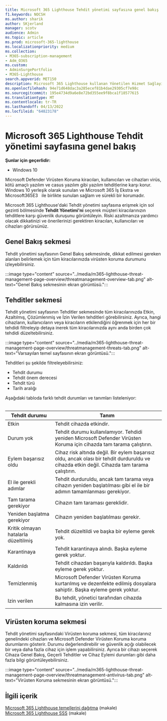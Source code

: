 ```yaml
---
title: Microsoft 365 Lighthouse Tehdit yönetimi sayfasına genel bakış
f1.keywords: NOCSH
ms.author: sharik
author: SKjerland
manager: scotv
audience: Admin
ms.topic: article
ms.prod: microsoft-365-lighthouse
ms.localizationpriority: medium
ms.collection:
- M365-subscription-management
- Adm_O365
ms.custom:
- AdminSurgePortfolio
- M365-Lighthouse
search.appverid: MET150
description: Microsoft 365 Lighthouse kullanan Yönetilen Hizmet Sağlayıcıları (MSP) için Tehdit yönetimi sayfası hakkında bilgi edinin.
ms.openlocfilehash: 94e71d648dac3a285ecef81b4dae29305cf7e98c
ms.sourcegitcommit: 195e4734d9a6e8e72bd355ee9f8bca1f18577615
ms.translationtype: MT
ms.contentlocale: tr-TR
ms.lasthandoff: 04/13/2022
ms.locfileid: "64823178"
---
```

# <a name="microsoft-365-lighthouse-threat-management-page-overview"></a>Microsoft 365 Lighthouse Tehdit yönetimi sayfasına genel bakış 

**Şunlar için geçerlidir:**

- Windows 10

Microsoft Defender Virüsten Koruma kiracıları, kullanıcıları ve cihazları virüs, kötü amaçlı yazılım ve casus yazılım gibi yazılım tehditlerine karşı korur. Windows 10 yerleşik olarak sunulan ve Microsoft 365 İş Ekstra ve Microsoft365E3&nbsp;&nbsp; ile birlikte sunulan sağlam ve sürekli bir korumadır.  
  
Microsoft 365 Lighthouse'daki Tehdit yönetimi sayfasına erişmek için sol gezinti bölmesinde **Tehdit Yönetimi'ni** seçerek müşteri kiracılarınızın tehditlere karşı güvenlik duruşunu görüntüleyin. Riski azaltmanıza yardımcı olacak dikkatinizi ve önerilerinizi gerektiren kiracıları, kullanıcıları ve cihazları görürsünüz.  
  
## <a name="overview-tab"></a>Genel Bakış sekmesi  
  
Tehdit yönetimi sayfasının Genel Bakış sekmesinde, dikkat edilmesi gereken alanları belirlemek için tüm kiracılarınızda virüsten koruma durumunu izleyebilirsiniz.

:::image type="content" source="../media/m365-lighthouse-threat-management-page-overview/threatmanagement-overview-tab.png" alt-text="Genel Bakış sekmesinin ekran görüntüsü.":::

## <a name="threats-tab"></a>Tehditler sekmesi

Tehdit yönetimi sayfasının Tehditler sekmesinde tüm kiracılarınızda Etkin, Azaltılmış, Çözümlenmiş ve İzin Verilen tehditleri görebilirsiniz. Ayrıca, hangi cihazların, kullanıcıların veya kiracıların etkilendiğini öğrenmek için her bir tehdidi filtreleyip detaya inerek tüm kiracılarınızda aynı anda birden çok tehdidi düzeltebilirsiniz.

:::image type="content" source="../media/m365-lighthouse-threat-management-page-overview/threatmanagement-threats-tab.png" alt-text="Varsayılan temel sayfasının ekran görüntüsü.":::
  
Tehditleri şu şekilde filtreleyebilirsiniz:

- Tehdit durumu
- Tehdit önem derecesi
- Tehdit türü
- Tarih aralığı

Aşağıdaki tabloda farklı tehdit durumları ve tanımları listeleniyor:<br><br>

| Tehdit durumu | Tanım |
|---|---|
| Etkin | Tehdit cihazda etkindir. |
| Durum yok | Tehdit durumu kullanılamıyor. Tehdidi yeniden Microsoft Defender Virüsten Koruma için cihazda tam tarama çalıştırın. |
| Eylem başarısız oldu | Cihaz risk altında değil. Bir eylem başarısız oldu, ancak olası bir tehdit durduruldu ve cihazda etkin değil. Cihazda tam tarama çalıştırın. |
| El ile gerekli adımlar | Tehdit durduruldu, ancak tam tarama veya cihazın yeniden başlatılması gibi el ile bir adımın tamamlanması gerekiyor. |
| Tam tarama gerekiyor | Cihazın tam taraması gereklidir. |
| Yeniden başlatma gerekiyor | Cihazın yeniden başlatılması gerekir. |
| Kritik olmayan hatalarla düzeltilmiş | Tehdit düzeltildi ve başka bir eyleme gerek yok. |
| Karantinaya | Tehdit karantinaya alındı. Başka eyleme gerek yoktur. |
| Kaldırıldı | Tehdit cihazdan başarıyla kaldırıldı. Başka eyleme gerek yoktur. |
| Temizlenmiş | Microsoft Defender Virüsten Koruma kurtarılmış ve dezenfekte edilmiş dosyalara sahiptir. Başka eyleme gerek yoktur. |
| Izin verilen | Bu tehdit, yönetici tarafından cihazda kalmasına izin verilir. | 

## <a name="antivirus-protection-tab"></a>Virüsten koruma sekmesi

Tehdit yönetimi sayfasındaki Virüsten koruma sekmesi, tüm kiracılarınız genelindeki cihazları ve Microsoft Defender Virüsten Koruma koruma durumlarını gösterir. Durumu değerlendirebilir ve güvenlik açığı olabilecek bir veya daha fazla cihaz için işlem yapabilirsiniz. Ayrıca bir cihazı seçerek Cihaza Genel Bakış, Geçerli Tehditler ve Cihaz Eylemi durumları gibi daha fazla bilgi görüntüleyebilirsiniz.

:::image type="content" source="../media/m365-lighthouse-threat-management-page-overview/threatmanagement-antivirus-tab.png" alt-text="Virüsten Koruma sekmesinin ekran görüntüsü.":::

## <a name="related-content"></a>İlgili içerik

[Microsoft 365 Lighthouse temellerini dağıtma](m365-lighthouse-deploy-baselines.md) (makale)\
[Microsoft 365 Lighthouse SSS](m365-lighthouse-faq.yml) (makale)
